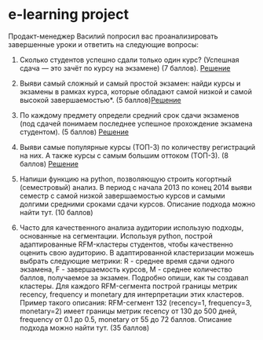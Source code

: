 # e-learning project
Продакт-менеджер Василий попросил вас проанализировать завершенные уроки и ответить на следующие вопросы:

1. Сколько студентов успешно сдали только один курс? (Успешная сдача — это зачёт по курсу на экзамене) (7 баллов).
[Решение](https://github.com/dashkinoy/elearning_project/blob/main/task1.sql)


2. Выяви самый сложный и самый простой экзамен: найди курсы и экзамены в рамках курса, которые обладают самой низкой и самой высокой завершаемостью*. (5 баллов)[Решение](https://github.com/dashkinoy/elearning_project/blob/main/task2.sql)

3. По каждому предмету определи средний срок сдачи экзаменов (под сдачей понимаем последнее успешное прохождение экзамена студентом). (5 баллов) 
[Решение](https://github.com/dashkinoy/elearning_project/blob/main/task3.sql)

4. Выяви самые популярные курсы (ТОП-3) по количеству регистраций на них. А также курсы с самым большим оттоком (ТОП-3). (8 баллов)
[Решение](https://github.com/dashkinoy/elearning_project/blob/main/task4.sql)
5. Напиши функцию на python, позволяющую строить когортный (семестровый) анализ. В период с начала 2013 по конец 2014 выяви семестр с самой низкой завершаемостью курсов и самыми долгими средними сроками сдачи курсов. Описание подхода можно найти тут. (10 баллов) 

6. Часто для качественного анализа аудитории использую подходы, основанные на сегментации. Используя python, построй адаптированные RFM-кластеры студентов, чтобы качественно оценить свою аудиторию. В адаптированной кластеризации можешь выбрать следующие метрики: R - среднее время сдачи одного экзамена, F - завершаемость курсов, M - среднее количество баллов, получаемое за экзамен. Подробно опиши, как ты создавал кластеры. Для каждого RFM-сегмента построй границы метрик recency, frequency и monetary для интерпретации этих кластеров. Пример такого описания: RFM-сегмент 132 (recency=1, frequency=3, monetary=2) имеет границы метрик recency от 130 до 500 дней, frequency от 0.1 до 0.5, monetary от 55 до 72 баллов. Описание подхода можно найти тут. (35 баллов)

